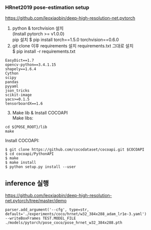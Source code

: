 ### HRnet2019 pose-estimation setup
https://github.com/leoxiaobin/deep-high-resolution-net.pytorch  
1. python & torchvision 설치  
(Install pytorch >= v1.0.0)  
pip 설치 $ pip install torch==1.5.0 torchvision==0.6.0  
2. git clone 이후 requirements 설치 
requirements.txt 그대로 설치  
$ pip install -r requirements.txt  
```
EasyDict==1.7
opencv-python==3.4.1.15
shapely==1.6.4
Cython
scipy
pandas
pyyaml
json_tricks
scikit-image
yacs>=0.1.5
tensorboardX==1.6
```
3. Make lib & Install COCOAPI  
Make libs:  
```
cd ${POSE_ROOT}/lib
make
```
Install COCOAPI:  
```
$ git clone https://github.com/cocodataset/cocoapi.git $COCOAPI
$ cd cocoapi/PythonAPI
$ make
$ make install
$ python setup.py install --user
```
## inference 실행 
https://github.com/leoxiaobin/deep-high-resolution-net.pytorch/tree/master/demo  
```
parser.add_argument('--cfg', type=str, default='./experiments/coco/hrnet/w32_384x288_adam_lr1e-3.yaml')  
--writeBoxFrames TEST.MODEL_FILE ./models/pytorch/pose_coco/pose_hrnet_w32_384x288.pth
```
